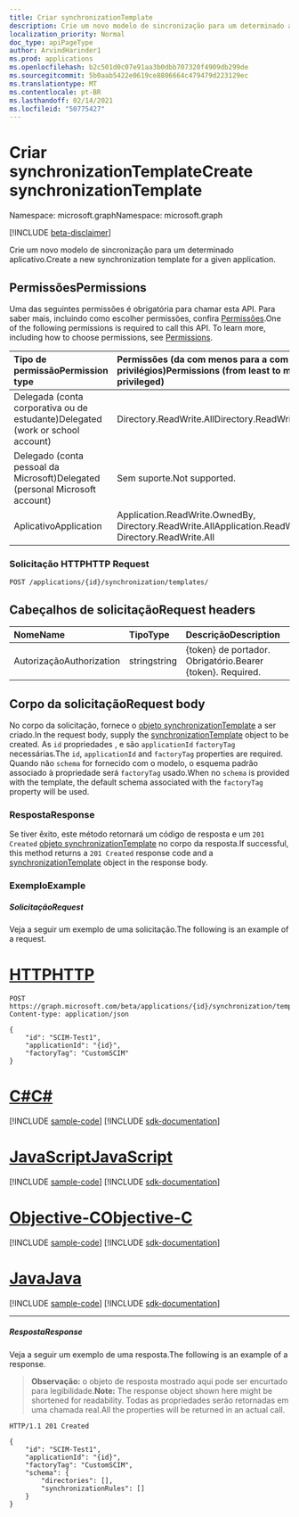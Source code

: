 ```yaml
---
title: Criar synchronizationTemplate
description: Crie um novo modelo de sincronização para um determinado aplicativo.
localization_priority: Normal
doc_type: apiPageType
author: ArvindHarinder1
ms.prod: applications
ms.openlocfilehash: b2c501d0c07e91aa3b0dbb707320f4909db299de
ms.sourcegitcommit: 5b0aab5422e0619ce8806664c479479d223129ec
ms.translationtype: MT
ms.contentlocale: pt-BR
ms.lasthandoff: 02/14/2021
ms.locfileid: "50775427"
---
```

# <a name="create-synchronizationtemplate"></a><span data-ttu-id="07424-103">Criar synchronizationTemplate</span><span class="sxs-lookup"><span data-stu-id="07424-103">Create synchronizationTemplate</span></span>

<span data-ttu-id="07424-104">Namespace: microsoft.graph</span><span class="sxs-lookup"><span data-stu-id="07424-104">Namespace: microsoft.graph</span></span>

[!INCLUDE [beta-disclaimer](../../includes/beta-disclaimer.md)]

<span data-ttu-id="07424-105">Crie um novo modelo de sincronização para um determinado aplicativo.</span><span class="sxs-lookup"><span data-stu-id="07424-105">Create a new synchronization template for a given application.</span></span>

## <a name="permissions"></a><span data-ttu-id="07424-106">Permissões</span><span class="sxs-lookup"><span data-stu-id="07424-106">Permissions</span></span>
<span data-ttu-id="07424-p101">Uma das seguintes permissões é obrigatória para chamar esta API. Para saber mais, incluindo como escolher permissões, confira [Permissões](/graph/permissions-reference).</span><span class="sxs-lookup"><span data-stu-id="07424-p101">One of the following permissions is required to call this API. To learn more, including how to choose permissions, see [Permissions](/graph/permissions-reference).</span></span>

|<span data-ttu-id="07424-109">Tipo de permissão</span><span class="sxs-lookup"><span data-stu-id="07424-109">Permission type</span></span>                        | <span data-ttu-id="07424-110">Permissões (da com menos para a com mais privilégios)</span><span class="sxs-lookup"><span data-stu-id="07424-110">Permissions (from least to most privileged)</span></span>              |
|:--------------------------------------|:---------------------------------------------------------|
|<span data-ttu-id="07424-111">Delegada (conta corporativa ou de estudante)</span><span class="sxs-lookup"><span data-stu-id="07424-111">Delegated (work or school account)</span></span>     |<span data-ttu-id="07424-112">Directory.ReadWrite.All</span><span class="sxs-lookup"><span data-stu-id="07424-112">Directory.ReadWrite.All</span></span>  |
|<span data-ttu-id="07424-113">Delegado (conta pessoal da Microsoft)</span><span class="sxs-lookup"><span data-stu-id="07424-113">Delegated (personal Microsoft account)</span></span> |<span data-ttu-id="07424-114">Sem suporte.</span><span class="sxs-lookup"><span data-stu-id="07424-114">Not supported.</span></span>|
|<span data-ttu-id="07424-115">Aplicativo</span><span class="sxs-lookup"><span data-stu-id="07424-115">Application</span></span>                            |<span data-ttu-id="07424-116">Application.ReadWrite.OwnedBy, Directory.ReadWrite.All</span><span class="sxs-lookup"><span data-stu-id="07424-116">Application.ReadWrite.OwnedBy, Directory.ReadWrite.All</span></span> | 

### <a name="http-request"></a><span data-ttu-id="07424-117">Solicitação HTTP</span><span class="sxs-lookup"><span data-stu-id="07424-117">HTTP Request</span></span>
<!-- { "blockType": "ignored" } -->
```http
POST /applications/{id}/synchronization/templates/
```

## <a name="request-headers"></a><span data-ttu-id="07424-118">Cabeçalhos de solicitação</span><span class="sxs-lookup"><span data-stu-id="07424-118">Request headers</span></span>

| <span data-ttu-id="07424-119">Nome</span><span class="sxs-lookup"><span data-stu-id="07424-119">Name</span></span>           | <span data-ttu-id="07424-120">Tipo</span><span class="sxs-lookup"><span data-stu-id="07424-120">Type</span></span>    | <span data-ttu-id="07424-121">Descrição</span><span class="sxs-lookup"><span data-stu-id="07424-121">Description</span></span>|
|:---------------|:--------|:-----------|
| <span data-ttu-id="07424-122">Autorização</span><span class="sxs-lookup"><span data-stu-id="07424-122">Authorization</span></span>  | <span data-ttu-id="07424-123">string</span><span class="sxs-lookup"><span data-stu-id="07424-123">string</span></span>  | <span data-ttu-id="07424-p102">{token} de portador. Obrigatório.</span><span class="sxs-lookup"><span data-stu-id="07424-p102">Bearer {token}. Required.</span></span> |

## <a name="request-body"></a><span data-ttu-id="07424-126">Corpo da solicitação</span><span class="sxs-lookup"><span data-stu-id="07424-126">Request body</span></span>

<span data-ttu-id="07424-127">No corpo da solicitação, fornece o [objeto synchronizationTemplate](../resources/synchronization-synchronizationtemplate.md) a ser criado.</span><span class="sxs-lookup"><span data-stu-id="07424-127">In the request body, supply the [synchronizationTemplate](../resources/synchronization-synchronizationtemplate.md) object to be created.</span></span> <span data-ttu-id="07424-128">As `id` propriedades , e são `applicationId` `factoryTag` necessárias.</span><span class="sxs-lookup"><span data-stu-id="07424-128">The `id`, `applicationId` and `factoryTag` properties are required.</span></span> <span data-ttu-id="07424-129">Quando não `schema` for fornecido com o modelo, o esquema padrão associado à propriedade será `factoryTag` usado.</span><span class="sxs-lookup"><span data-stu-id="07424-129">When no `schema` is provided with the template, the default schema associated with the `factoryTag` property will be used.</span></span>

### <a name="response"></a><span data-ttu-id="07424-130">Resposta</span><span class="sxs-lookup"><span data-stu-id="07424-130">Response</span></span>

<span data-ttu-id="07424-131">Se tiver êxito, este método retornará um código de resposta e um `201 Created` [objeto synchronizationTemplate](../resources/synchronization-synchronizationtemplate.md) no corpo da resposta.</span><span class="sxs-lookup"><span data-stu-id="07424-131">If successful, this method returns a `201 Created` response code and a [synchronizationTemplate](../resources/synchronization-synchronizationtemplate.md) object in the response body.</span></span>

### <a name="example"></a><span data-ttu-id="07424-132">Exemplo</span><span class="sxs-lookup"><span data-stu-id="07424-132">Example</span></span>

##### <a name="request"></a><span data-ttu-id="07424-133">Solicitação</span><span class="sxs-lookup"><span data-stu-id="07424-133">Request</span></span>
<span data-ttu-id="07424-134">Veja a seguir um exemplo de uma solicitação.</span><span class="sxs-lookup"><span data-stu-id="07424-134">The following is an example of a request.</span></span>

# <a name="http"></a>[<span data-ttu-id="07424-135">HTTP</span><span class="sxs-lookup"><span data-stu-id="07424-135">HTTP</span></span>](#tab/http)
<!-- {
  "blockType": "request",
  "name": "create_synchronizationtemplate_from_synchronization"
}-->
```http
POST https://graph.microsoft.com/beta/applications/{id}/synchronization/templates
Content-type: application/json

{ 
    "id": "SCIM-Test1",
    "applicationId": "{id}",
    "factoryTag": "CustomSCIM"
}
```
# <a name="c"></a>[<span data-ttu-id="07424-136">C#</span><span class="sxs-lookup"><span data-stu-id="07424-136">C#</span></span>](#tab/csharp)
[!INCLUDE [sample-code](../includes/snippets/csharp/create-synchronizationtemplate-from-synchronization-csharp-snippets.md)]
[!INCLUDE [sdk-documentation](../includes/snippets/snippets-sdk-documentation-link.md)]

# <a name="javascript"></a>[<span data-ttu-id="07424-137">JavaScript</span><span class="sxs-lookup"><span data-stu-id="07424-137">JavaScript</span></span>](#tab/javascript)
[!INCLUDE [sample-code](../includes/snippets/javascript/create-synchronizationtemplate-from-synchronization-javascript-snippets.md)]
[!INCLUDE [sdk-documentation](../includes/snippets/snippets-sdk-documentation-link.md)]

# <a name="objective-c"></a>[<span data-ttu-id="07424-138">Objective-C</span><span class="sxs-lookup"><span data-stu-id="07424-138">Objective-C</span></span>](#tab/objc)
[!INCLUDE [sample-code](../includes/snippets/objc/create-synchronizationtemplate-from-synchronization-objc-snippets.md)]
[!INCLUDE [sdk-documentation](../includes/snippets/snippets-sdk-documentation-link.md)]

# <a name="java"></a>[<span data-ttu-id="07424-139">Java</span><span class="sxs-lookup"><span data-stu-id="07424-139">Java</span></span>](#tab/java)
[!INCLUDE [sample-code](../includes/snippets/java/create-synchronizationtemplate-from-synchronization-java-snippets.md)]
[!INCLUDE [sdk-documentation](../includes/snippets/snippets-sdk-documentation-link.md)]

---


##### <a name="response"></a><span data-ttu-id="07424-140">Resposta</span><span class="sxs-lookup"><span data-stu-id="07424-140">Response</span></span>
<span data-ttu-id="07424-141">Veja a seguir um exemplo de uma resposta.</span><span class="sxs-lookup"><span data-stu-id="07424-141">The following is an example of a response.</span></span>
><span data-ttu-id="07424-142">**Observação:** o objeto de resposta mostrado aqui pode ser encurtado para legibilidade.</span><span class="sxs-lookup"><span data-stu-id="07424-142">**Note:** The response object shown here might be shortened for readability.</span></span> <span data-ttu-id="07424-143">Todas as propriedades serão retornadas em uma chamada real.</span><span class="sxs-lookup"><span data-stu-id="07424-143">All the properties will be returned in an actual call.</span></span>
<!-- {
  "blockType": "response",
  "truncated": true,
  "@odata.type": "microsoft.graph.synchronizationTemplate"
} -->
```http
HTTP/1.1 201 Created

{
    "id": "SCIM-Test1",
    "applicationId": "{id}",
    "factoryTag": "CustomSCIM",
    "schema": {
        "directories": [],
        "synchronizationRules": []
    }
}
```

<!-- uuid: 8fcb5dbc-d5aa-4681-8e31-b001d5168d79
2015-10-25 14:57:30 UTC -->
<!--
{
  "type": "#page.annotation",
  "description": "Create synchronizationTemplate",
  "keywords": "",
  "section": "documentation",
  "tocPath": "",
  "suppressions": [
  ]
}
-->


